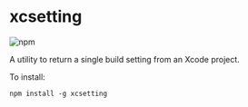 # xcsetting

![npm](https://img.shields.io/npm/v/xcsetting?style=for-the-badge)

A utility to return a single build setting from an Xcode project.

To install:

```
npm install -g xcsetting
```
